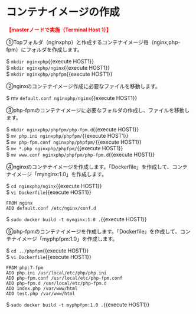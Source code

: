 # コンテナイメージの作成  
**<span style="color: red; ">【masterノードで実施（Terminal Host 1）】</span>**  

①Topフォルダ（nginxphp）と作成するコンテナイメージ毎（nginx,php-fpm）にフォルダを作成します。  

$ `mkdir nginxphp`{{execute HOST1}}  
$ `mkdir nginxphp/nginx`{{execute HOST1}}  
$ `mkdir nginxphp/phpfpm`{{execute HOST1}}  

②nginxのコンテナイメージ作成に必要なファイルを移動します。  

$ mv `default.conf nginxphp/nginx`{{execute HOST1}}  

③php-fpmのコンテナイメージに必要なフォルダの作成し、ファイルを移動します。  

$ `mkdir nginxphp/phpfpm/php-fpm.d`{{execute HOST1}}  
$ `mv php.ini nginxphp/phpfpm/`{{execute HOST1}}  
$ `mv php-fpm.conf nginxphp/phpfpm/`{{execute HOST1}}  
$ `mv *.php nginxphp/phpfpm/`{{execute HOST1}}  
$ `mv www.conf nginxphp/phpfpm/php-fpm.d`{{execute HOST1}}  

④nginxのコンテナイメージを作成します。「Dockerfile」を作成して、コンテナイメージ「mynginx:1.0」を作成します。  

$ `cd nginxphp/nginx`{{execute HOST1}}  
$ `vi Dockerfile`{{execute HOST1}}  
```
FROM nginx
ADD default.conf /etc/nginx/conf.d
```
$ `sudo docker build -t mynginx:1.0 .`{{execute HOST1}}  

⑤php-fpmのコンテナイメージを作成します。「Dockerfile」を作成して、コンテナイメージ「myphpfpm:1.0」を作成します。  
  
$ `cd ../phpfpm`{{execute HOST1}}  
$ `vi Dockerfile`{{execute HOST1}}  
```
FROM php:7-fpm
ADD php.ini /usr/local/etc/php/php.ini
ADD php-fpm.conf /usr/local/etc/php-fpm.conf
ADD php-fpm.d /usr/local/etc/php-fpm.d
ADD index.php /var/www/html
ADD test.php /var/www/html
```
$ `sudo docker build -t myphpfpm:1.0 .`{{execute HOST1}}  
